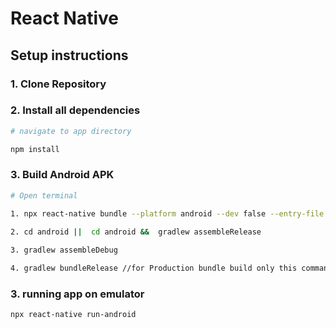 # React Native 


## Setup instructions

### 1. Clone Repository

### 2. Install all dependencies

```sh
# navigate to app directory

npm install
```
### 3. Build Android APK
```sh
# Open terminal

1. npx react-native bundle --platform android --dev false --entry-file index.js --bundle-output android/app/src/main/assets/index.android.bundle --assets-dest android/app/src/main/res

2. cd android ||  cd android &&  gradlew assembleRelease
 
3. gradlew assembleDebug 

4. gradlew bundleRelease //for Production bundle build only this command run in cd folder skip 1 3 steps
```
### 3. running app on emulator 
```
npx react-native run-android
